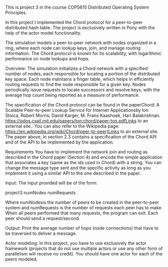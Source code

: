 This is project 3 in the course COP5615 Distributed Operating System Principles.

In this project I implemented the Chord protocol for a peer-to-peer distributed hash table. The project is exclusively written in Pony with the help of the actor model functionality.

The simulation models a peer-to-peer network with nodes organized in a ring, where each node can lookup keys, join, and manage routing information. The Chord protocol is known for its scalability, with logarithmic performance on node lookups and hops.

Overview:
The simulation initializes a Chord network with a specified number of nodes, each responsible for locating a portion of the distributed key space. Each node maintains a finger table, which helps in efficiently routing requests to find the node responsible for a given key. Nodes periodically issue requests to locate successors and resolve keys, with the average hop count being reported as a measure of performance.

The specification of the Chord protocol can be found in the paperChord: A Scalable Peer-to-peer Lookup Service for Internet Applicationsby Ion Stoica,  Robert  Morris,  David  Karger,  M.  Frans  Kaashoek,  Hari  Balakrishnan. https://pdos.csail.mit.edu/papers/ton:chord/paper-ton.pdfLinks to an external site..  You can also refer to the Wikipedia page: https://en.wikipedia.org/wiki/Chord(peer-to-peer)Links to an external site. The paper above, in section 2.3 contains a specification of the Chord API and of the API to be implemented by the application.

Requirements
You have to implement the network join and routing as described in the Chord paper (Section 4) and encode the simple application that associates a key (same as the ids used in Chord) with a string.  You can change the message type sent and the specific activity as long as you implement it using a similar API to the one described in the paper.

Input: The input provided will be of the form:

project3 numNodes  numRequests

Where numNodesis the number of peers to be created in the peer-to-peer system and numRequests is the number of requests each peer has to make.  When all peers performed that many requests, the program can exit.  Each peer should send a request/second.

Output: Print the average number of hops (node connections) that have to be traversed to deliver a message.

Actor modeling: In this project, you have to use exclusively the  actor framework (projects that do not use multiple actors or use any other form of parallelism will receive no credit).  You should have one actor for each of the peers modeled.
